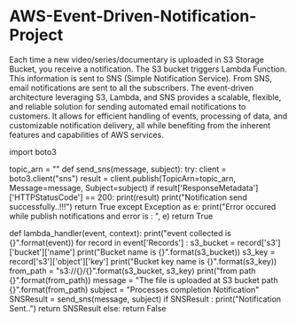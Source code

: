# AWS-Event-Driven-Notification-Project
Each time a new video/series/documentary is uploaded in S3 Storage Bucket, you receive a notification.
The S3 bucket triggers Lambda Function. 
This information is sent to SNS (Simple Notification Service).
From SNS, email notifications are sent to all the subscribers. 
The event-driven architecture leveraging S3, Lambda, and SNS provides a scalable, flexible, and reliable solution for sending automated email notifications to customers.
It allows for efficient handling of events, processing of data, and customizable notification delivery, all while benefiting from the inherent features and capabilities of AWS services.



import boto3

topic_arn = ""
def send_sns(message, subject):
    try:
        client = boto3.client("sns")
        result = client.publish(TopicArn=topic_arn, Message=message, Subject=subject)
        if result['ResponseMetadata']['HTTPStatusCode'] == 200:
            print(result)
            print("Notification send successfully..!!!")
            return True
    except Exception as e:
        print("Error occured while publish notifications and error is : ", e)
        return True

def lambda_handler(event, context):
    print("event collected is {}".format(event))
    for record in event['Records'] :
        s3_bucket = record['s3']['bucket']['name']
        print("Bucket name is {}".format(s3_bucket))
        s3_key = record['s3']['object']['key']
        print("Bucket key name is {}".format(s3_key))
        from_path = "s3://{}/{}".format(s3_bucket, s3_key)
        print("from path {}".format(from_path))
        message = "The file is uploaded at S3 bucket path {}".format(from_path)
        subject = "Processes completion Notification"
        SNSResult = send_sns(message, subject)
        if SNSResult :
            print("Notification Sent..") 
            return SNSResult
        else:
            return False
